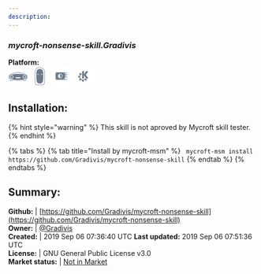 ```yaml
---
description: 
---
```


### _mycroft-nonsense-skill.Gradivis_  
  
**Platform:**  
 ![Mark I](../.gitbook/assets/mark-1-icon.png)  ![Mark II](../.gitbook/assets/mark-2-icon.png)  ![Picroft](../.gitbook/assets/picroft-icon.png)  ![plasmoid](../.gitbook/assets/kde.png)   
## Installation:  
{% hint style="warning" %}
This skill is not aproved by Mycroft skill tester.
{% endhint %}
    
{% tabs %}
{% tab title="Install by mycroft-msm" %}
``` mycroft-msm install https://github.com/Gradivis/mycroft-nonsense-skill```
{% endtab %}
  {% endtabs %}
    
## Summary:  
**Github:** | [https://github.com/Gradivis/mycroft-nonsense-skill](https://github.com/Gradivis/mycroft-nonsense-skill)  
**Owner:** | [@Gradivis](https://github.com/Gradivis)  
**Created:** | 2019 Sep 06 07:36:40 UTC  **Last updated:** 2019 Sep 06 07:51:36 UTC  
**License:** | GNU General Public License v3.0  
**Market status:** | [Not in Market](https://market.mycroft.ai/skill/)  

